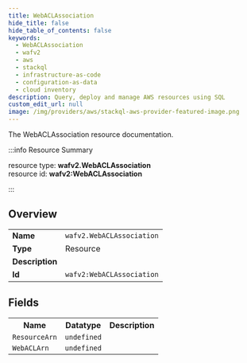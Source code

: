 ```yaml
---
title: WebACLAssociation
hide_title: false
hide_table_of_contents: false
keywords:
  - WebACLAssociation
  - wafv2
  - aws
  - stackql
  - infrastructure-as-code
  - configuration-as-data
  - cloud inventory
description: Query, deploy and manage AWS resources using SQL
custom_edit_url: null
image: /img/providers/aws/stackql-aws-provider-featured-image.png
---
```

The WebACLAssociation resource documentation.

:::info Resource Summary

<div class="row">
<div class="providerDocColumn">
<span>resource type:&nbsp;<b>wafv2.WebACLAssociation</b></span><br />
<span>resource id:&nbsp;<b>wafv2:WebACLAssociation</b></span><br />
</div>
</div>

:::

## Overview
<table><tbody>
<tr><td><b>Name</b></td><td><code>wafv2.WebACLAssociation</code></td></tr>
<tr><td><b>Type</b></td><td>Resource</td></tr>
<tr><td><b>Description</b></td><td></td></tr>
<tr><td><b>Id</b></td><td><code>wafv2:WebACLAssociation</code></td></tr>
</tbody></table>

## Fields
<table><tbody>
<tr><th>Name</th><th>Datatype</th><th>Description</th></tr>
<tr><td><code>ResourceArn</code></td><td><code>undefined</code></td><td></td></tr><tr><td><code>WebACLArn</code></td><td><code>undefined</code></td><td></td></tr>
</tbody></table>